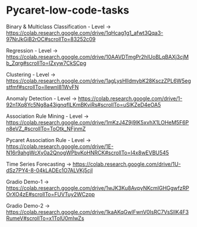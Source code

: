 # Pycaret-low-code-tasks

Binary & Multiclass Classification - Level -> https://colab.research.google.com/drive/1qHcag1g1_afwt3Qqa3-97NrJkGiB2rOC#scrollTo=83252c09

Regression - Level -> https://colab.research.google.com/drive/10AAVDTmgPr2hIUoBLqBAXj3cjMb_Zqrg#scrollTo=IZxyw7CkSCpg

Clustering - Level -> https://colab.research.google.com/drive/1agLysHIldmybK28KsczZPL6W5egstfmf#scrollTo=Ilewnl81WvFN

Anomaly Detection - Level -> https://colab.research.google.com/drive/1-92n1Xq8Yc5Ng8a43ignqfILKmBKviRs#scrollTo=uSlKZeD4eOA5

Association Rule Mining - Level -> https://colab.research.google.com/drive/1mKzJ4Z9j9lK5xvhX1LOHeM5F6Pn8eVZ_#scrollTo=ToOtk_NFjnmZ

Pycaret Association Rule - Level -> https://colab.research.google.com/drive/1E-N16r9ahgWcXy0a2QnogWPbvKoHNRCK#scrollTo=I4x8wEVBU545

Time Series Forecasting -> https://colab.research.google.com/drive/1U-dSz7PY4-8-04kLADEc1O7ALVKj5cjl

Gradio Demo-1 -> https://colab.research.google.com/drive/1wJK3Ku8AvpyNKcmlGHGgwfzRPOrXO4zE#scrollTo=FUVTuy2WCzpp

Gradio Demo-2 -> https://colab.research.google.com/drive/1kaAKqGwlFwnV0IsRC7VsSllK4F3RumeV#scrollTo=x1TolU0mIwZs
